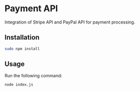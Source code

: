 
# Payment API
Integration of Stripe API and PayPal API for payment processing. 

## Installation
```bash
sudo npm install
```

## Usage
Run the following command:
```bash
node index.js
```
